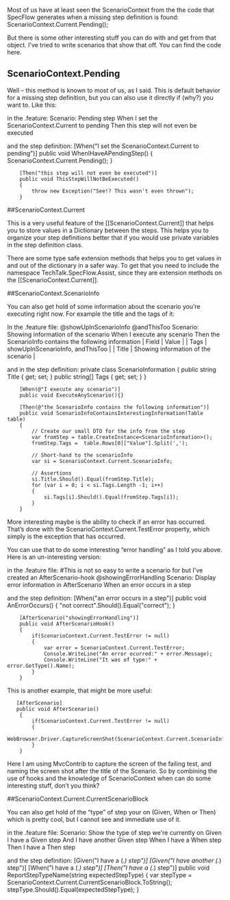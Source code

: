 Most of us have at least seen the ScenarioContext from the the code that SpecFlow generates when a missing step definition is found: ScenarioContext.Current.Pending();

But there is some other interesting stuff you can do with and get from that object. I’ve tried to write scenarios that show that off. You can find the code here.

## ScenarioContext.Pending

Well – this method is known to most of us, as I said. This is default behavior for a missing step definition, but you can also use it directly if (why?) you want to. Like this:

in the .feature:
        Scenario: Pending step
	    When I set the ScenarioContext.Current to pending
	    Then this step will not even be executed

and the step definition:
        [When("I set the ScenarioContext.Current to pending")]
        public void WhenIHaveAPendingStep()
        {
            ScenarioContext.Current.Pending();
        }

        [Then("this step will not even be executed")]
        public void ThisStepWillNotBeExecuted()
        {
            throw new Exception("See!? This wasn't even thrown");
        }


##ScenarioContext.Current

This is a very useful feature of the [[ScenarioContext.Current]] that helps you to store values in a Dictionary between the steps. This helps you to organize your step definitions better that if you would use private variables in the step definition class.

There are some type safe extension methods that helps you to get values in and out of the dictionary in a safer way. To get that you need to include the namespace TechTalk.SpecFlow.Assist, since they are extension methods on the [[ScenarioContext.Current]].

##ScenarioContext.ScenarioInfo

You can also get hold of some information about the scenario you’re executing right now. For example the title and the tags of it:

In the .feature file:
        @showUpInScenarioInfo @andThisToo
        Scenario: Showing information of the scenario
	  When I execute any scenario
	  Then the ScenarioInfo contains the following information
		| Field | Value                               |
		| Tags  | showUpInScenarioInfo, andThisToo    |
		| Title | Showing information of the scenario |

and in the step definition:
        private class ScenarioInformation
        {
            public string Title { get; set; }
            public string[] Tags { get; set; }
        }

        [When(@"I execute any scenario")]
        public void ExecuteAnyScenario(){}

        [Then(@"the ScenarioInfo contains the following information")]
        public void ScenarioInfoContainsInterestingInformation(Table table)
        {
            // Create our small DTO for the info from the step
            var fromStep = table.CreateInstance<ScenarioInformation>();
            fromStep.Tags =  table.Rows[0]["Value"].Split(',');

            // Short-hand to the scenarioInfo
            var si = ScenarioContext.Current.ScenarioInfo;

            // Assertions
            si.Title.Should().Equal(fromStep.Title);
            for (var i = 0; i < si.Tags.Length -1; i++)
            {
                si.Tags[i].Should().Equal(fromStep.Tags[i]);
            }
        }

More interesting maybe is the ability to check if an error has occurred. That’s done with the ScenarioContext.Current.TestError property, which simply is the exception that has occurred.

You can use that to do some interesting “error handling” as I told you above. Here is an un-interesting version:

in the .feature file:
         #This is not so easy to write a scenario for but I've created an AfterScenario-hook
         @showingErrorHandling 
         Scenario: Display error information in AfterScenario
	    When an error occurs in a step

and the step definition:
        [When("an error occurs in a step")]
        public void AnErrorOccurs()
        {
            "not correct".Should().Equal("correct");
        }

        [AfterScenario("showingErrorHandling")]
        public void AfterScenarioHook()
        {
            if(ScenarioContext.Current.TestError != null)
            {
                var error = ScenarioContext.Current.TestError;
                Console.WriteLine("An error ocurred:" + error.Message);
                Console.WriteLine("It was of type:" + error.GetType().Name);
            }
        }

This is another example, that might be more useful:


       [AfterScenario]
       public void AfterScenario()
        {
            if(ScenarioContext.Current.TestError != null)
            {
                WebBrowser.Driver.CaptureScreenShot(ScenarioContext.Current.ScenarioInfo.Title);
            }
        }

Here I am using MvcContrib to capture the screen of the failing test, and naming the screen shot after the title of the Scenario. So by combining the use of hooks and the knowledge of ScenarioContext when can do some interesting stuff, don’t you think?


##ScenarioContext.Current.CurrentScenarioBlock

You can also get hold of the “type” of step your on (Given, When or Then) which is pretty cool, but I cannot see and immediate use of it.

in the .feature file:
        Scenario: Show the type of step we're currently on
	     Given I have a Given step
		  And I have another Given step
	     When I have a When step
	     Then I have a Then step

and the step definition:
        [Given("I have a (.*) step")]
        [Given("I have another (.*) step")]
        [When("I have a (.*) step")]
        [Then("I have a (.*) step")]
        public void ReportStepTypeName(string expectedStepType)
        {
            var stepType = ScenarioContext.Current.CurrentScenarioBlock.ToString();
            stepType.Should().Equal(expectedStepType);
        }

